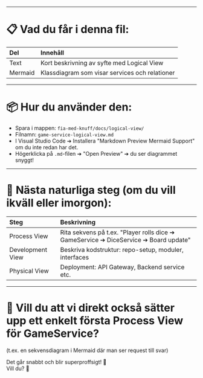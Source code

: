 
---

# 📋 Vad du får i denna fil:

| Del | Innehåll |
|:---|:---|
| Text | Kort beskrivning av syfte med Logical View |
| Mermaid | Klassdiagram som visar services och relationer |

---

# 📦 Hur du använder den:

- Spara i mappen: `fia-med-knuff/docs/logical-view/`
- Filnamn: `game-service-logical-view.md`
- I Visual Studio Code ➔ Installera "Markdown Preview Mermaid Support" om du inte redan har det.
- Högerklicka på `.md`-filen ➔ "Open Preview" ➔ du ser diagrammet snyggt!

---

# 🎯 Nästa naturliga steg (om du vill ikväll eller imorgon):

| Steg | Beskrivning |
|:---|:---|
| Process View | Rita sekvens på t.ex. "Player rolls dice ➔ GameService ➔ DiceService ➔ Board update" |
| Development View | Beskriva kodstruktur: repo-setup, moduler, interfaces |
| Physical View | Deployment: API Gateway, Backend service etc. |

---

# 💬 Vill du att vi direkt också sätter upp ett **enkelt första Process View** för GameService?  
(t.ex. en sekvensdiagram i Mermaid där man ser request till svar)

Det går snabbt och blir superproffsigt! 🚀  
Vill du? 🎯
